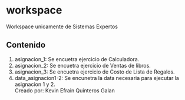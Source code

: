 # workspace

Workspace unicamente de Sistemas Expertos

## Contenido

1. asignacion_1: Se encuetra ejercicio de Calculadora.                                                                                                                                 
2. asignacion_2: Se encuetra ejercicio de Ventas de libros.                                                                                                                           
3. asignacion_3: Se encuetra ejercicio de Costo de Lista de Regalos.                                                                                                                   
4. data_asignacion1-2: Se encunetra la data necesaria para ejecutar la asignacion 1 y 2.                                                                                                                                                                                                                                                                                                             
Creado por: Kevin Efrain Quinteros Galan
